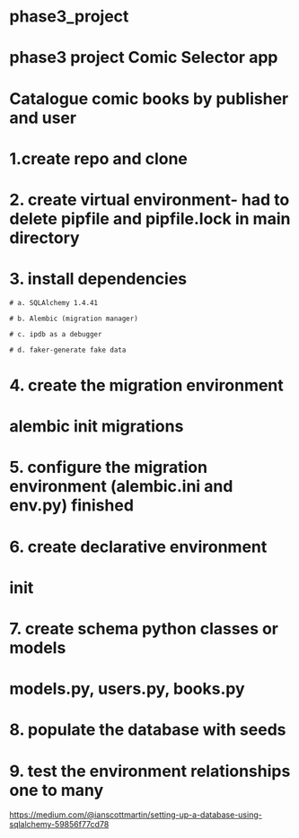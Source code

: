# phase3_project

# phase3 project Comic Selector app

# Catalogue comic books by publisher and user

# 1.create repo and clone

# 2. create virtual environment- had to delete pipfile and pipfile.lock in main directory

# 3. install dependencies

    # a. SQLAlchemy 1.4.41

    # b. Alembic (migration manager)

    # c. ipdb as a debugger

    # d. faker-generate fake data

# 4. create the migration environment

# alembic init migrations

# 5. configure the migration environment (alembic.ini and env.py) finished

# 6. create declarative environment

# init

# 7. create schema python classes or models

# models.py, users.py, books.py

# 8. populate the database with seeds

# 9. test the environment relationships one to many

https://medium.com/@ianscottmartin/setting-up-a-database-using-sqlalchemy-59856f77cd78
